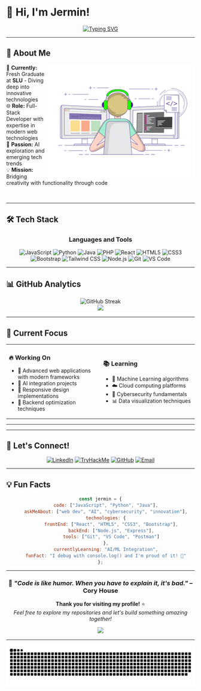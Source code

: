 # 👋 Hi, I'm Jermin!

<div align="center">
  
[![Typing SVG](https://readme-typing-svg.herokuapp.com?font=Fira+Code&size=28&duration=3000&pause=1000&color=00D4FF&center=true&vCenter=true&width=600&lines=Full-Stack+Developer;AI+Enthusiast;Problem+Solver;Innovation+Explorer)](https://git.io/typing-svg)

</div>

---

## 🚀 About Me

<img align="right" alt="Coding" width="400" src="https://raw.githubusercontent.com/devSouvik/devSouvik/master/gif3.gif">

🔭 **Currently:** Fresh Graduate at **SLU** - Diving deep into innovative technologies  
🌐 **Role:** Full-Stack Developer with expertise in modern web technologies  
🤖 **Passion:** AI exploration and emerging tech trends  
💡 **Mission:** Bridging creativity with functionality through code  

<br clear="right"/>

---

## 🛠️ Tech Stack

<div align="center">

### Languages and Tools
![JavaScript](https://img.shields.io/badge/JavaScript-F7DF1E?style=for-the-badge&logo=javascript&logoColor=black)
![Python](https://img.shields.io/badge/Python-3776AB?style=for-the-badge&logo=python&logoColor=white)
![Java](https://img.shields.io/badge/Java-ED8B00?style=for-the-badge&logo=java&logoColor=white)
![PHP](https://img.shields.io/badge/PHP-777BB4?style=for-the-badge&logo=php&logoColor=white)
![React](https://img.shields.io/badge/React-20232A?style=for-the-badge&logo=react&logoColor=61DAFB)
![HTML5](https://img.shields.io/badge/HTML5-E34F26?style=for-the-badge&logo=html5&logoColor=white)
![CSS3](https://img.shields.io/badge/CSS3-1572B6?style=for-the-badge&logo=css3&logoColor=white)
![Bootstrap](https://img.shields.io/badge/Bootstrap-563D7C?style=for-the-badge&logo=bootstrap&logoColor=white)
![Tailwind CSS](https://img.shields.io/badge/tailwindcss-0F172A?&style=for-the-badge&logo=tailwindcss)
![Node.js](https://img.shields.io/badge/Node.js-43853D?style=for-the-badge&logo=node.js&logoColor=white)
![Git](https://img.shields.io/badge/Git-F05032?style=for-the-badge&logo=git&logoColor=white)
![VS Code](https://img.shields.io/badge/VS_Code-0078D4?style=for-the-badge&logo=visual%20studio%20code&logoColor=white)

</div>

---

## 📊 GitHub Analytics

<div align="center">
<img height="180em" src="https://github-readme-streak-stats.herokuapp.com/?user=jermin-odcheo&theme=tokyonight" alt="GitHub Streak"/>
</div>

<div align="center">
  <img height="180em" src="https://github-readme-stats-git-master-jermin-odcheos-projects.vercel.app/api/top-langs?username=Jermin-Odcheo&layout=compact&langs_count=8&theme=tokyonight"/>
</div>

---

## 🎯 Current Focus

<table>
<tr>
<td width="50%">

### 🔥 Working On
- 🚀 Advanced web applications with modern frameworks
- 🤖 AI integration projects
- 📱 Responsive design implementations
- 🔧 Backend optimization techniques

</td>
<td width="50%">

### 📚 Learning
- 🧠 Machine Learning algorithms
- ☁️ Cloud computing platforms
- 🔐 Cybersecurity fundamentals
- 📊 Data visualization techniques

</td>
</tr>
</table>

---
<!--
## 🌟 Featured Projects

<div align="center">

[![Readme Card](https://github-readme-stats.vercel.app/api/pin/?username=jermin-odcheo&repo=project1&theme=tokyonight)](https://github.com/jermin-odcheo/project1)
[![Readme Card](https://github-readme-stats.vercel.app/api/pin/?username=jermin-odcheo&repo=project2&theme=tokyonight)](https://github.com/jermin-odcheo/project2)

</div>
-->
---

## 🤝 Let's Connect!

<div align="center">

[![LinkedIn](https://img.shields.io/badge/LinkedIn-0077B5?style=for-the-badge&logo=linkedin&logoColor=white)](https://www.linkedin.com/in/jerminodcheo/)
[![TryHackMe](https://img.shields.io/badge/TryHackMe-212C42?style=for-the-badge&logo=tryhackme&logoColor=white)](https://tryhackme.com/p/frankenste1n)
[![GitHub](https://img.shields.io/badge/GitHub-100000?style=for-the-badge&logo=github&logoColor=white)](https://github.com/jermin-odcheo)
[![Email](https://img.shields.io/badge/Email-D14836?style=for-the-badge&logo=gmail&logoColor=white)](mailto:jerminbodcheo@gmail.com)

</div>

---

## 💡 Fun Facts

<div align="center">

```javascript
const jermin = {
    code: ["JavaScript", "Python", "Java"],
    askMeAbout: ["web dev", "AI", "cybersecurity", "innovation"],
    technologies: {
        frontEnd: ["React", "HTML5", "CSS3", "Bootstrap"],
        backEnd: ["Node.js", "Express"],
        tools: ["Git", "VS Code", "Postman"]
    },
    currentlyLearning: "AI/ML Integration",
    funFact: "I debug with console.log() and I'm proud of it! 🐛"
};
```

</div>

---

<div align="center">

### 🎵 *"Code is like humor. When you have to explain it, it's bad."* – Cory House

**Thank you for visiting my profile!** ⭐️  
*Feel free to explore my repositories and let's build something amazing together!*

![](https://komarev.com/ghpvc/?username=jermin-odcheo&color=brightgreen&style=flat-square)

</div>

---

<div align="center">
  <img src="https://raw.githubusercontent.com/platane/snk/output/github-contribution-grid-snake.svg" alt="Snake animation" />
</div>
